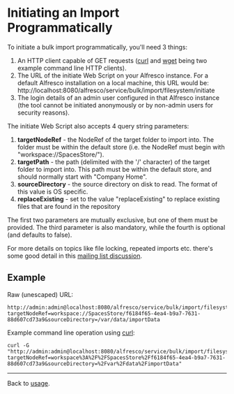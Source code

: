 # Initiating an Import Programmatically #

To initiate a bulk import programmatically, you'll need 3 things:
  1. An HTTP client capable of GET requests ([curl](http://en.wikipedia.org/wiki/CURL) and [wget](http://en.wikipedia.org/wiki/Wget) being two example command line HTTP clients).
  1. The URL of the initiate Web Script on your Alfresco instance.  For a default Alfresco installation on a local machine, this URL would be: http://localhost:8080/alfresco/service/bulk/import/filesystem/initiate
  1. The login details of an admin user configured in that Alfresco instance (the tool cannot be initiated anonymously or by non-admin users for security reasons).

The initiate Web Script also accepts 4 query string parameters:
  1. **targetNodeRef** - the NodeRef of the target folder to import into.  The folder must be within the default store (i.e. the NodeRef must begin with "workspace://SpacesStore/").
  1. **targetPath** - the path (delimited with the '/' character) of the target folder to import into.  This path must be within the default store, and should normally start with "Company Home".
  1. **sourceDirectory** - the source directory on disk to read.  The format of this value is OS specific.
  1. **replaceExisting** - set to the value "replaceExisting" to replace existing files that are found in the repository

The first two parameters are mutually exclusive, but one of them must be provided.  The third parameter is also mandatory, while the fourth is optional (and defaults to false).

For more details on topics like file locking, repeated imports etc. there's some good detail in this [mailing list discussion](http://groups.google.com/group/alfresco-bulk-filesystem-import/browse_thread/thread/cc9a22908c938ebd).

## Example ##

Raw (unescaped) URL:
```
http://admin:admin@localhost:8080/alfresco/service/bulk/import/filesystem/initiate?targetNodeRef=workspace://SpacesStore/f6184f65-4ea4-b9a7-7631-88d607cd73a9&sourceDirectory=/var/data/importData
```
Example command line operation using [curl](http://en.wikipedia.org/wiki/CURL):
```
curl -G "http://admin:admin@localhost:8080/alfresco/service/bulk/import/filesystem/initiate?targetNodeRef=workspace%3A%2F%2FSpacesStore%2Ff6184f65-4ea4-b9a7-7631-88d607cd73a9&sourceDirectory=%2Fvar%2Fdata%2FimportData"
```


---

Back to [usage](Usage.md).